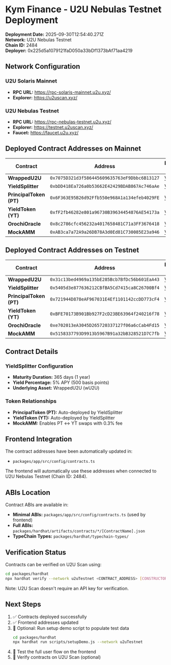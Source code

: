 # Kym Finance - U2U Nebulas Testnet Deployment

**Deployment Date:** 2025-09-30T12:54:40.271Z  
**Network:** U2U Nebulas Testnet  
**Chain ID:** 2484  
**Deployer:** 0x225d5a1079121faD050a33bDf1373bAf71aa4219

## Network Configuration

### U2U Solaris Mainnet

- **RPC URL:** https://rpc-solaris-mainnet.u2u.xyz/
- **Explorer:** https://u2uscan.xyz/

### U2U Nebulas Testnet

- **RPC URL:** https://rpc-nebulas-testnet.u2u.xyz/
- **Explorer:** https://testnet.u2uscan.xyz/
- **Faucet:** https://faucet.u2u.xyz/

## Deployed Contract Addresses on Mainnet

| Contract                | Address                                      | Explorer Link                                                                  |
| ----------------------- | -------------------------------------------- | ------------------------------------------------------------------------------ |
| **WrappedU2U**          | `0x7075D321d3f586445609635763eF9Dbbc6B13127` | [View](https://u2uscan.xyz/address/0x7075D321d3f586445609635763eF9Dbbc6B13127) |
| **YieldSplitter**       | `0xbDD418Ea726a0b53662E42429BDAB867Ac746aAe` | [View](https://u2uscan.xyz/address/0xbDD418Ea726a0b53662E42429BDAB867Ac746aAe) |
| **PrincipalToken (PT)** | `0x6F363E95B26d92Ffb550e968A1a134efeb4029FE` | [View](https://u2uscan.xyz/address/0x6F363E95B26d92Ffb550e968A1a134efeb4029FE) |
| **YieldToken (YT)**     | `0xfF2fb46282e801a96730B39634454876AE54173a` | [View](https://u2uscan.xyz/address/0xfF2fb46282e801a96730B39634454876AE54173a) |
| **OrochiOracle**        | `0x8c2786cfc456232a4017658481C71a3FF3676418` | [View](https://u2uscan.xyz/address/0x8c2786cfc456232a4017658481C71a3FF3676418) |
| **MockAMM**             | `0xAB3ca7a72A9a26DB78A3d0Ed81C730085E23a946` | [View](https://u2uscan.xyz/address/0xAB3ca7a72A9a26DB78A3d0Ed81C730085E23a946) |

## Deployed Contract Addresses on Testnet

| Contract                | Address                                      | Explorer Link                                                                          |
| ----------------------- | -------------------------------------------- | -------------------------------------------------------------------------------------- |
| **WrappedU2U**          | `0x31c13bed4969a135bE285Bcb7BfDc56b601EaA43` | [View](https://testnet.u2uscan.xyz/address/0x31c13bed4969a135bE285Bcb7BfDc56b601EaA43) |
| **YieldSplitter**       | `0x5405d3e877636212CBfBA5Cd7415ca8C26700Bf4` | [View](https://testnet.u2uscan.xyz/address/0x5405d3e877636212CBfBA5Cd7415ca8C26700Bf4) |
| **PrincipalToken (PT)** | `0x721944D878eAF967031E4Ef1101142ccDD773cF4` | [View](https://testnet.u2uscan.xyz/address/0x721944D878eAF967031E4Ef1101142ccDD773cF4) |
| **YieldToken (YT)**     | `0xBFE70173B901Bb927F2cD23BE63964f240216f78` | [View](https://testnet.u2uscan.xyz/address/0xBFE70173B901Bb927F2cD23BE63964f240216f78) |
| **OrochiOracle**        | `0xe702013eA3045D265720337127f06a6cCab4Fd15` | [View](https://testnet.u2uscan.xyz/address/0xe702013eA3045D265720337127f06a6cCab4Fd15) |
| **MockAMM**             | `0x5158337793D9913b5967B91a32bB328521D7C7fb` | [View](https://testnet.u2uscan.xyz/address/0x5158337793D9913b5967B91a32bB328521D7C7fb) |

## Contract Details

### YieldSplitter Configuration

- **Maturity Duration:** 365 days (1 year)
- **Yield Percentage:** 5% APY (500 basis points)
- **Underlying Asset:** WrappedU2U (wU2U)

### Token Relationships

- **PrincipalToken (PT):** Auto-deployed by YieldSplitter
- **YieldToken (YT):** Auto-deployed by YieldSplitter
- **MockAMM:** Enables PT ↔ YT swaps with 0.3% fee

## Frontend Integration

The contract addresses have been automatically updated in:

- `packages/app/src/config/contracts.ts`

The frontend will automatically use these addresses when connected to U2U Nebulas Testnet (Chain ID: 2484).

## ABIs Location

Contract ABIs are available in:

- **Minimal ABIs:** `packages/app/src/config/contracts.ts` (used by frontend)
- **Full ABIs:** `packages/hardhat/artifacts/contracts/*/[ContractName].json`
- **TypeChain Types:** `packages/hardhat/typechain-types/`

## Verification Status

Contracts can be verified on U2U Scan using:

```bash
cd packages/hardhat
npx hardhat verify --network u2uTestnet <CONTRACT_ADDRESS> [CONSTRUCTOR_ARGS]
```

Note: U2U Scan doesn't require an API key for verification.

## Next Steps

1. ✅ Contracts deployed successfully
2. ✅ Frontend addresses updated
3. 🔄 Optional: Run setup demo script to populate test data
   ```bash
   cd packages/hardhat
   npx hardhat run scripts/setupDemo.js --network u2uTestnet
   ```
4. 🔄 Test the full user flow on the frontend
5. 🔄 Verify contracts on U2U Scan (optional)
